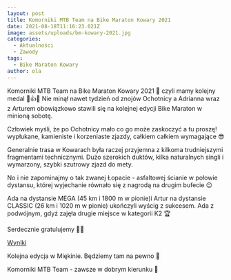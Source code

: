 ```yaml
---
layout: post
title: Komorniki MTB Team na Bike Maraton Kowary 2021
date: 2021-08-18T11:16:23.021Z
image: assets/uploads/bm-kowary-2021.jpg
categories:
  - Aktualności
  - Zawody
tags:
  - Bike Maraton Kowary
author: ola
---
```

Komorniki MTB Team na Bike Maraton Kowary 2021 🙂 czyli mamy kolejny medal 🥈👍😁 Nie minął nawet tydzień od znojów Ochotnicy a Adrianna wraz z Arturem obowiązkowo stawili się na kolejnej edycji Bike Maraton w minioną sobotę.

<!--more-->

Człowiek myśli, że po Ochotnicy mało co go może zaskoczyć a tu proszę! wypłukane, kamieniste i korzeniaste zjazdy, całkiem całkiem wymagające 😎

Generalnie trasa w Kowarach była raczej przyjemna z kilkoma trudniejszymi fragmentami technicznymi. Dużo szerokich duktów, kilka naturalnych singli i wymarzony, szybki szutrowy zjazd do mety.

No i nie zapominajmy o tak zwanej Łopacie - asfaltowej ścianie w połowie dystansu, której wyjechanie równało się z nagrodą na drugim bufecie 😉

Ada na dystansie MEGA (45 km i 1800 m w pionie)i Artur na dystansie CLASSIC (26 km i 1020 m w pionie) ukończyli wyścig z sukcesem. Ada z podwójnym, gdyż zajęła drugie miejsce w kategorii K2 🏆

Serdecznie gratulujemy 👏👏

[Wyniki](https://bikemaraton.com.pl/kowary/wyniki-kowary/)

Kolejna edycja w Miękinie. Będziemy tam na pewno 💪

Komorniki MTB Team - zawsze w dobrym kierunku 🙂